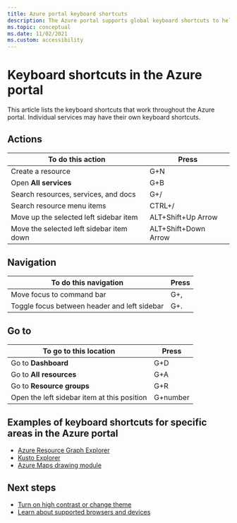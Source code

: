 ```yaml
---
title: Azure portal keyboard shortcuts
description: The Azure portal supports global keyboard shortcuts to help you perform actions, navigate, and go to locations in the Azure portal. 
ms.topic: conceptual
ms.date: 11/02/2021
ms.custom: accessibility
---
```


# Keyboard shortcuts in the Azure portal

This article lists the keyboard shortcuts that work throughout the Azure portal. Individual services may have their own keyboard shortcuts.

## Actions

|To do this action |Press |
| --- | --- |
|Create a resource|G+N|
|Open **All services**|G+B|
|Search resources, services, and docs|G+/|
|Search resource menu items|CTRL+/ |
|Move up the selected left sidebar item |ALT+Shift+Up Arrow|
|Move the selected left sidebar item down |ALT+Shift+Down Arrow|

## Navigation

|To do this navigation |Press |
| --- | --- |
|Move focus to command bar |G+, |
|Toggle focus between header and left sidebar | G+. |

## Go to

|To go to this location |Press |
| --- | --- |
|Go to **Dashboard** |G+D |
|Go to **All resources**|G+A |
|Go to **Resource groups**|G+R |
|Open the left sidebar item at this position |G+number|

## Examples of keyboard shortcuts for specific areas in the Azure portal

- [Azure Resource Graph Explorer](../governance/resource-graph/reference/keyboard-shortcuts.md)
- [Kusto Explorer](../data-explorer/kusto/tools/kusto-explorer-shortcuts.md)
- [Azure Maps drawing module](../azure-maps/drawing-tools-interactions-keyboard-shortcuts.md)

## Next steps

- [Turn on high contrast or change theme](set-preferences.md#choose-a-theme-or-enable-high-contrast)
- [Learn about supported browsers and devices](azure-portal-supported-browsers-devices.md)
